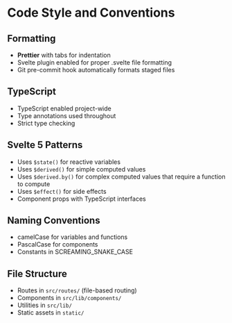 # Code Style and Conventions

## Formatting

- **Prettier** with tabs for indentation
- Svelte plugin enabled for proper .svelte file formatting
- Git pre-commit hook automatically formats staged files

## TypeScript

- TypeScript enabled project-wide
- Type annotations used throughout
- Strict type checking

## Svelte 5 Patterns

- Uses `$state()` for reactive variables
- Uses `$derived()` for simple computed values
- Uses `$derived.by()` for complex computed values that require a function to compute
- Uses `$effect()` for side effects
- Component props with TypeScript interfaces

## Naming Conventions

- camelCase for variables and functions
- PascalCase for components
- Constants in SCREAMING_SNAKE_CASE

## File Structure

- Routes in `src/routes/` (file-based routing)
- Components in `src/lib/components/`
- Utilities in `src/lib/`
- Static assets in `static/`
